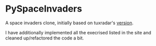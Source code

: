 # PySpaceInvaders
A space invaders clone, initially based on tuxradar's [version](http://www.tuxradar.com/content/code-project-build-space-invaders-clone).

I have additionally implemented all the execrised listed in the site and cleaned up/refactored the code a bit.
